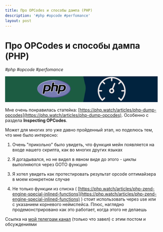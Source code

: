 ```yaml
---
title: Про OPCodes и способы дампа (PHP)
description: '#php #opcode #perfomance'
layout: post
---
```

# Про OPCodes и способы дампа (PHP)

_#php #opcode #perfomance_

<img src="/assets/2024-07-29-php-inspecting-opcodes-header.jpg" alt="PHP Performance" width="500">

Мне очень понравилась статейка: [https://php.watch/articles/php-dump-opcodes](https://php.watch/articles/php-dump-opcodes). Особенно с раздела **Inspecting OPCodes**.

Может для многих это уже давно пройденный этап, но поделюсь тем, что мне было интересно:

1) Очень "прикольно" было увидеть, что функция мейн появляется на входе нашего скрипта, как во многих других языках

2) Я догадывался, но не видел в явном виде до этого - циклы выполняются через GOTO функцию

3) Я хотел увидеть как протестировать результат opcode оптимайзера в моем конкретном случае

4) Не только функции из списка ( [https://php.watch/articles/php-zend-engine-special-inlined-functions](https://php.watch/articles/php-zend-engine-special-inlined-functions) ) стоит использовать через use или с указанием корневого неймспейса. Плюс, наглядно продемонстрировано как это работает, когда этого не делаешь

Ссылка на [мой телеграм канал](https://t.me/programming_ionov) (только что завел) с этим постом и обсуждениями